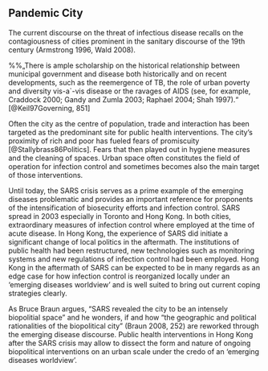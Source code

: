 
## Pandemic City

The current discourse on the threat of infectious disease recalls on the contagiousness of cities prominent in the sanitary discourse of the 19th century (Armstrong 1996, Wald 2008). 

%%„There is ample scholarship on the historical relationship between municipal government and disease both historically and on recent developments, such as the reemergence of TB, the role of urban poverty and diversity vis-a`-vis disease or the ravages of AIDS (see, for example, Craddock 2000; Gandy and Zumla 2003; Raphael 2004; Shah 1997).“ [@Keil97Governing, 851]


Often the city as the centre of population, trade and interaction has been targeted as the predominant site for public health interventions. The city’s proximity of rich and poor has fueled fears of promiscuity [@Stallybrass86Politics]. Fears that then played out in hygiene measures and the cleaning of spaces. Urban space often constitutes the field of operation for infection control and sometimes becomes also the main target of those interventions.


Until today, the SARS crisis serves as a prime example of the emerging diseases problematic and provides an important reference for proponents of the intensification of biosecurity efforts and infection control. SARS spread in 2003 especially in Toronto and Hong Kong. In both cities, extraordinary measures of infection control where employed at the time of acute disease.
In Hong Kong, the experience of SARS did initiate a significant change of local politics in the aftermath. The institutions of public health had been restructured, new technologies such as monitoring systems and new regulations of infection control had been employed. Hong Kong in the aftermath of SARS can be expected to be in many regards as an edge case for how infection control is reorganized locally under an ‘emerging diseases worldview’ and is well suited to bring out current coping strategies clearly.

As Bruce Braun argues, “SARS revealed the city to be an intensely biopolitial space” and he wonders, if and how “the geographic and political rationalities of the biopolitical city” (Braun 2008, 252) are reworked through the emerging disease discourse. Public health interventions in Hong Kong after the SARS crisis may allow to dissect the form and nature of ongoing biopolitical interventions on an urban scale under the credo of an ‘emerging diseases worldview’.

